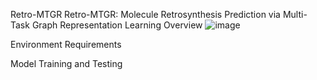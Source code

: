 Retro-MTGR
Retro-MTGR: Molecule Retrosynthesis Prediction via Multi-Task Graph Representation Learning
Overview
 ![image](https://github.com/zpczaizheli/Retro-MTGR/assets/47655168/ccc99491-49fc-4c5b-ad34-94a3c75bffb3)

Environment Requirements


Model Training and Testing

